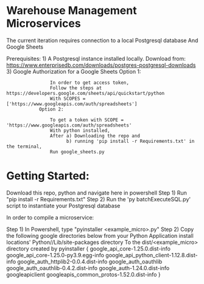 # Warehouse Management Microservices

The current iteration requires connection to a local Postgresql database
And Google Sheets

Prerequisites:
    1)    A Postgresql instance installed locally.
              Download from: https://www.enterprisedb.com/downloads/postgres-postgresql-downloads
    3)    Google Authorization for a Google Sheets
                Option 1:

                    In order to get access token,
                    Follow the steps at https://developers.google.com/sheets/api/quickstart/python
                    With SCOPES = ['https://www.googleapis.com/auth/spreadsheets']
                Option 2:

                    To get a token with SCOPE = 'https://www.googleapis.com/auth/spreadsheets'
                    With python installed,
                    After a) Downloading the repo and
                          b) running 'pip install -r Requirements.txt' in the terminal,
                    Run google_sheets.py

<h1> Getting Started: </h1>
Download this repo, python and navigate here in powershell
Step 1) Run "pip install -r Requirements.txt"
Step 2) Run the 'py batchExecuteSQL.py' script to instantiate your Postgresql database


In order to compile a microservice:

Step 1)  In Powershell, type "pyinstaller <example_micro>.py"
Step 2)  Copy the following google directories below from your
          Python Application install locations' Python//Lib/site-packages directory
          To the dist/<example_micro> directory created by pyinstaller
            {
                google_api_core-1.25.0.dist-info
                google_api_core-1.25.0-py3.9.egg-info
                google_api_python_client-1.12.8.dist-info
                google_auth_httplib2-0.0.4.dist-info
                google_auth_oauthlib
                google_auth_oauthlib-0.4.2.dist-info
                google_auth-1.24.0.dist-info
                googleapiclient
                googleapis_common_protos-1.52.0.dist-info
            }
